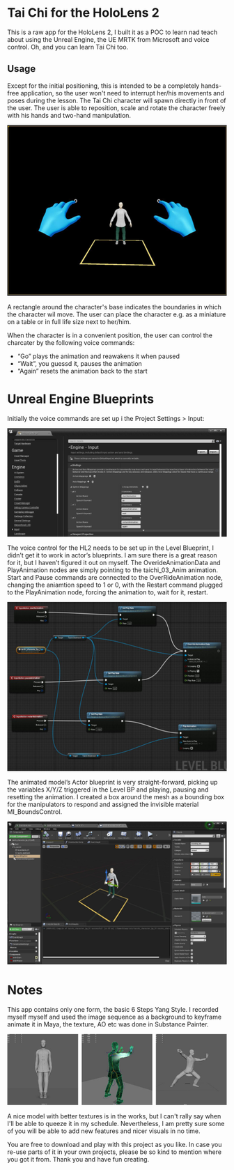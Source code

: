 # Tai Chi for the HoloLens 2 

This is a raw app for the HoloLens 2, I built it as a POC to learn nad teach about using the Unreal Engine, the UE MRTK from Microsoft and voice control.
Oh, and you can learn Tai Chi too.


## Usage

Except for the initial positioning, this is intended to be a completely hands-free application, so the user won't need to interrupt her/his movements and poses during the lesson.
The Tai Chi character will spawn directly in front of the user.
The user is able to reposition, scale and rotate the character freely with his hands and two-hand manipulation.

![spawn](https://github.com/Species521/HL2_UE4_TaiChi/blob/main/Content/images/app_spawn_01.JPG) 

A rectangle around the character's base indicates the boundaries in which the character wil move. The user can place the character e.g. as a miniature on a table or in full life size next to her/him.

When the character is in a convenient position, the user can control the charcater by the following voice commands:
- “Go” plays the animation and reawakens it when paused
- “Wait”, you guessd it, pauses the animation
- “Again” resets the animation back to the start



# Unreal Engine Blueprints

Initially the voice commands are set up i the Project Settings > Input:

![spawn](https://github.com/Species521/HL2_UE4_TaiChi/blob/main/Content/images/voice_commands_project_settings_01.JPG)

The voice control for the HL2 needs to be set up in the Level Blueprint, I didn’t get it to work in actor’s blueprints. I am sure there is a great reason for it, but I haven’t figured it out on myself.
The OverideAnimationData and PlayAnimation nodes are simply pointing to the taichi_03_Anim animation.
Start and Pause commands are connected to the OverRideAnimation node, changing the aniamtion speed to 1 or 0, with the Restart command plugged to the PlayAnimation node, forcing the animation to, wait for it, restart.

![spawn](https://github.com/Species521/HL2_UE4_TaiChi/blob/main/Content/images/Level_BP_eventgraph_01.JPG)

The animated model’s Actor blueprint is very straight-forward, picking up the variables X/Y/Z triggered in the Level BP and playing, pausing and resetting the animation.
I created a box around the mesh as a bounding box for the manipulators to respond and assigned the invisible material MI_BoundsControl.

![spawn](https://github.com/Species521/HL2_UE4_TaiChi/blob/main/Content/images/taichi_character_bp_screen_01.JPG)

# Notes

This app contains only one form, the basic 6 Steps Yang Style.
I recorded myself myself and used the image sequence as a background to keyframe animate it in Maya, the texture, AO etc was done in Substance Painter.

![spawn](https://github.com/Species521/HL2_UE4_TaiChi/blob/main/Content/images/taichi_character_maya_01.JPG)

A nice model with better textures is in the works, but I can't rally say when I'll be able to queeze it in my schedule.
Nevertheless, I am pretty sure some of you will be able to add new features and nicer visuals in no time.

You are free to download and play with this project as you like. In case you re-use parts of it in your own projects, please be so kind to mention where you got it from.
Thank you and have fun creating.
